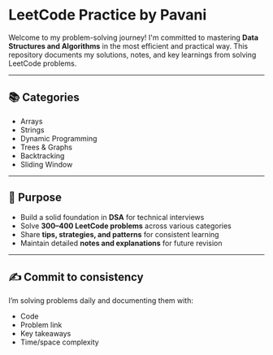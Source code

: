 # LeetCode Practice by Pavani

Welcome to my problem-solving journey! I'm committed to mastering **Data Structures and Algorithms** in the most efficient and practical way. This repository documents my solutions, notes, and key learnings from solving LeetCode problems.

---

## 📚 Categories
- Arrays
- Strings
- Dynamic Programming
- Trees & Graphs
- Backtracking
- Sliding Window

---

## 🎯 Purpose

- Build a solid foundation in **DSA** for technical interviews
- Solve **300–400 LeetCode problems** across various categories
- Share **tips, strategies, and patterns** for consistent learning
- Maintain detailed **notes and explanations** for future revision

---

## ✍️ Commit to consistency
I’m solving problems daily and documenting them with:
- Code
- Problem link
- Key takeaways
- Time/space complexity


